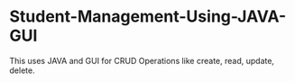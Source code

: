 # Student-Management-Using-JAVA-GUI
This uses JAVA and GUI for CRUD Operations like create, read, update, delete.
